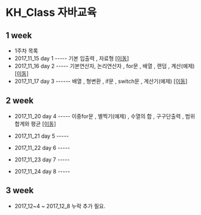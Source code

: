 # KH_Class 자바교육

## 1 week
* 1주차 목록
* 2017_11_15 day 1 ----- 기본 입출력 , 자료형 [[이동]](https://github.com/KimMyeongSu/KH_Java/tree/master/kh_week_1/1day)
* 2017_11_16 day 2 ----- 기본연산자, 논리연산자 , for문 , 배열 , 랜덤 , 계산(예제) [[이동]](https://github.com/KimMyeongSu/KH_Java/tree/master/kh_week_1/2day)
* 2017_11_17 day 3 ------ 배열 , 형변환 , if문 , switch문 , 계산기(예제) [[이동]](https://github.com/KimMyeongSu/KH_Java/tree/master/kh_week_1/3day)


## 2 week
* 2017_11_20 day 4 ----- 이중for문 , 별찍기(예제) , 수열의 합 , 구구단출력 , 범위 합계와 평균 [[이동]](https://github.com/KimMyeongSu/KH_Java/tree/master/kh_week_2/4day)

* 2017_11_21 day 5 -----
* 2017_11_22 day 6 -----
* 2017_11_23 day 7 -----
* 2017_11_24 day 8 -----

## 3 week
* 2017_12~4 ~ 2017_12_8 누락 추가 필요.
